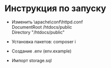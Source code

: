 # Инструкция по запуску

- Изменить \apache\conf\httpd.conf <br/> DocumentRoot /htdocs/public <br/> Directory "/htdocs/public"

- Установка пакетов: composer i
- Создание .env (env.example)
- Импорт storage.sql
